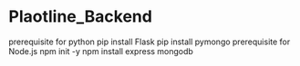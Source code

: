 # Plaotline_Backend
prerequisite for python
pip install Flask
pip install pymongo
prerequisite for Node.js
npm init -y
npm install express mongodb

